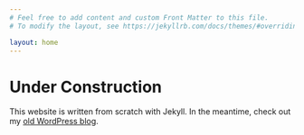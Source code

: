 ```yaml
---
# Feel free to add content and custom Front Matter to this file.
# To modify the layout, see https://jekyllrb.com/docs/themes/#overriding-theme-defaults

layout: home
---
```


# Under Construction

This website is written from scratch with Jekyll. In the meantime, check out my [old WordPress blog](https://ericafterericplus.wordpress.com/).
